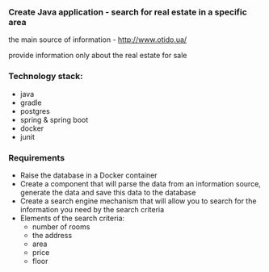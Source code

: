 ### Create Java application - search for real estate in a specific area

the main source of information - http://www.otido.ua/

provide information only about the real estate for sale

### Technology stack:
* java
* gradle
* postgres
* spring & spring boot
* docker
* junit

### Requirements
* Raise the database in a Docker container
* Create a component that will parse the data from an information source, generate the data and save this data to the database
* Create a search engine mechanism that will allow you to search for the information you need by the search criteria
* Elements of the search criteria:
  * number of rooms
  * the address
  * area
  * price
  * floor